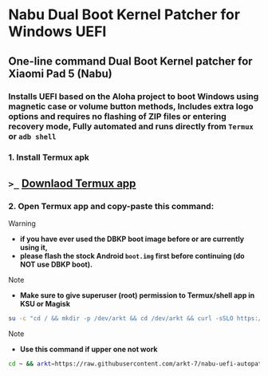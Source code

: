 # Nabu Dual Boot Kernel Patcher for Windows UEFI
## One-line command Dual Boot Kernel patcher for Xiaomi Pad 5 (Nabu)
### Installs UEFI based on the Aloha project to boot Windows using magnetic case or volume button methods, Includes extra logo options and requires no flashing of ZIP files or entering recovery mode, Fully automated and runs directly from `Termux` or `adb shell`

### 1. Install Termux apk
## `>_` [Downlaod Termux app](https://f-droid.org/repo/com.termux_1000.apk)

### 2. Open Termux app and copy-paste this command:
> [!WARNING]
> - **if you have ever used the DBKP boot image before or are currently using it,**
> - **please flash the stock Android `boot.img` first before continuing (do NOT use DBKP boot).**

> [!NOTE]
> - **Make sure to give superuser (root) permission to Termux/shell app in KSU or Magisk**
```bash
su -c "cd / && mkdir -p /dev/arkt && cd /dev/arkt && curl -sSLO https://raw.githubusercontent.com/arkt-7/nabu-uefi-autopatcher/main/dbkp_uefi_patcher && chmod +x * && su -c ./dbkp_uefi_patcher"
```
> [!NOTE]
> - **Use this command if upper one not work**
```bash
cd ~ && arkt=https://raw.githubusercontent.com/arkt-7/nabu-uefi-autopatcher/main && mkdir -p arkt && cd arkt && curl -sSLO $arkt/dbkp_uefi_patcher && curl -sSLO $arkt/bin/curl && chmod +x * && su -c "export PATH=\$PWD:\$PATH && ./dbkp_uefi_patcher"
```

